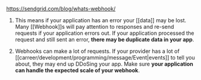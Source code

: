 https://sendgrid.com/blog/whats-webhook/

1. This means if your application has an error your [[data]] may be lost. Many [[Webhook]]s will pay attention to responses and re-send requests if your application errors out. If your application processed the request and still sent an error, **there may be duplicate data in your app**.

2. Webhooks can make a lot of requests. If your provider has a lot of [[carreer/development/programming/message/Event|events]] to tell you about, they may end up DDoSing your app. Make sure **your application can handle the expected scale of your webhook**.

